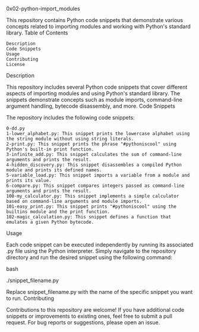 0x02-python-import_modules

This repository contains Python code snippets that demonstrate various concepts related to importing modules and working with Python's standard library.
Table of Contents

    Description
    Code Snippets
    Usage
    Contributing
    License

Description

This repository includes several Python code snippets that cover different aspects of importing modules and using Python's standard library. The snippets demonstrate concepts such as module imports, command-line argument handling, bytecode disassembly, and more.
Code Snippets

The repository includes the following code snippets:

    0-dd.py 
    1-lower_alphabet.py: This snippet prints the lowercase alphabet using the string module without using string literals.
    2-print.py: This snippet prints the phrase "#pythoniscool" using Python's built-in print function.
    3-infinite_add.py: This snippet calculates the sum of command-line arguments and prints the result.
    4-hidden_discovery.py: This snippet disassembles a compiled Python module and prints its defined names.
    5-variable_load.py: This snippet imports a variable from a module and prints its value.
    6-compare.py: This snippet compares integers passed as command-line arguments and prints the result.
    100-my_calculator.py: This snippet implements a simple calculator based on command-line arguments and module imports.
    101-easy_print.py: This snippet prints "#pythoniscool" using the builtins module and the print function.
    102-magic_calculation.py: This snippet defines a function that emulates a given Python bytecode.

Usage

Each code snippet can be executed independently by running its associated .py file using the Python interpreter. Simply navigate to the repository directory and run the desired snippet using the following command:

bash

./snippet_filename.py

Replace snippet_filename.py with the name of the specific snippet you want to run.
Contributing

Contributions to this repository are welcome! If you have additional code snippets or improvements to existing ones, feel free to submit a pull request. For bug reports or suggestions, please open an issue.
